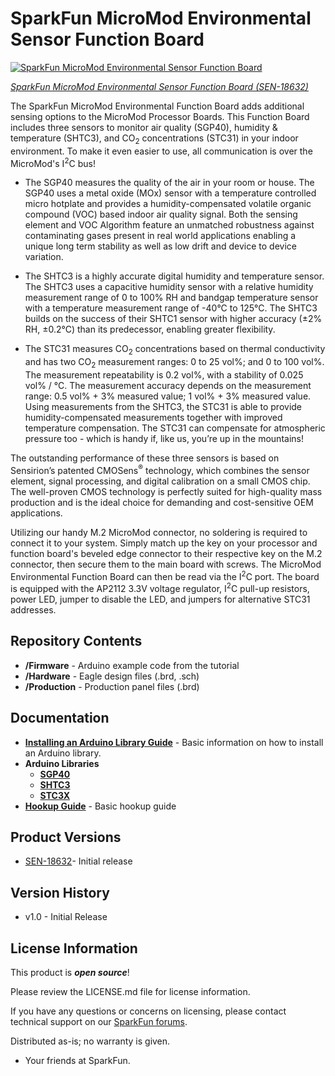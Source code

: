 SparkFun MicroMod Environmental Sensor Function Board
========================================

[![SparkFun MicroMod Environmental Sensor Function Board](https://cdn.sparkfun.com/assets/parts/1/8/1/4/8/18632-SparkFun_MicroMod_Environmental_Function_Board-01.jpg)](https://www.sparkfun.com/products/18632)

[*SparkFun MicroMod Environmental Sensor Function Board (SEN-18632)*](https://www.sparkfun.com/products/18632)

The SparkFun MicroMod Environmental Function Board adds additional sensing options to the MicroMod Processor Boards. This Function Board includes three sensors to monitor air quality (SGP40), humidity & temperature (SHTC3), and CO<sub>2</sub> concentrations (STC31) in your indoor environment. To make it even easier to use, all communication is over the MicroMod's I<sup>2</sup>C bus!

* The SGP40 measures the quality of the air in your room or house. The SGP40 uses a metal oxide (MOx) sensor with a temperature controlled micro hotplate and provides a humidity-compensated volatile organic compound (VOC) based indoor air quality signal. Both the sensing element and VOC Algorithm feature an unmatched robustness against contaminating gases present in real world applications enabling a unique long term stability as well as low drift and device to device variation.

* The SHTC3 is a highly accurate digital humidity and temperature sensor. The SHTC3 uses a capacitive humidity sensor with a relative humidity measurement range of 0 to 100% RH and bandgap temperature sensor with a temperature measurement range of -40&deg;C to 125&deg;C. The SHTC3 builds on the success of their SHTC1 sensor with higher accuracy (±2% RH, ±0.2&deg;C) than its predecessor, enabling greater flexibility.

* The STC31 measures CO<sub>2</sub> concentrations based on thermal conductivity and has two CO<sub>2</sub> measurement ranges: 0 to 25 vol%; and 0 to 100 vol%. The measurement repeatability is 0.2 vol%, with a stability of 0.025 vol% / °C. The measurement accuracy depends on the measurement range: 0.5 vol% + 3% measured value; 1 vol% + 3% measured value. Using measurements from the SHTC3, the STC31 is able to provide humidity-compensated measurements together with improved temperature compensation.  The STC31 can compensate for atmospheric pressure too - which is handy if, like us, you’re up in the mountains!

The outstanding performance of these three sensors is based on Sensirion’s patented CMOSens<sup>&reg;</sup> technology, which combines the sensor element, signal processing, and digital calibration on a small CMOS chip. The well-proven CMOS technology is perfectly suited for high-quality mass production and is the ideal choice for demanding and cost-sensitive OEM applications.

Utilizing our handy M.2 MicroMod connector, no soldering is required to connect it to your system. Simply match up the key on your processor and function board's beveled edge connector to their respective key on the M.2 connector, then secure them to the main board with screws. The MicroMod Environmental Function Board can then be read via the I<sup>2</sup>C port. The board is equipped with the AP2112 3.3V voltage regulator, I<sup>2</sup>C pull-up resistors, power LED, jumper to disable the LED, and jumpers for alternative STC31 addresses. 


Repository Contents
-------------------

* **/Firmware** - Arduino example code from the tutorial
* **/Hardware** - Eagle design files (.brd, .sch)
* **/Production** - Production panel files (.brd)

Documentation
--------------

* **[Installing an Arduino Library Guide](https://learn.sparkfun.com/tutorials/installing-an-arduino-library/all)** - Basic information on how to install an Arduino library.
* **Arduino Libraries**
  * **[SGP40](https://github.com/sparkfun/SparkFun_SGP40_Arduino_Library)**
  * **[SHTC3](https://github.com/sparkfun/SparkFun_SHTC3_Arduino_Library)**
  * **[STC3X](https://github.com/sparkfun/SparkFun_STC3x_Arduino_Library)**
* **[Hookup Guide](https://learn.sparkfun.com/tutorials/2001)** - Basic hookup guide


Product Versions
----------------

* [SEN-18632](https://www.sparkfun.com/products/18632)- Initial release


Version History
---------------

* v1.0 - Initial Release


License Information
-------------------

This product is _**open source**_! 

Please review the LICENSE.md file for license information. 

If you have any questions or concerns on licensing, please contact technical support on our [SparkFun forums](https://forum.sparkfun.com/viewforum.php?f=152).

Distributed as-is; no warranty is given.

- Your friends at SparkFun.

_<COLLABORATION CREDIT>_
